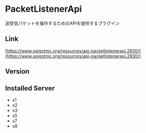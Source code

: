 # PacketListenerApi
送受信パケットを操作するためのAPIを提供するプラグイン

## Link
[https://www.spigotmc.org/resources/api-packetlistenerapi.2930/](https://www.spigotmc.org/resources/api-packetlistenerapi.2930/)

## Version

## Installed Server
- s1
- s2
- s3
- s5
- s7
- s8
